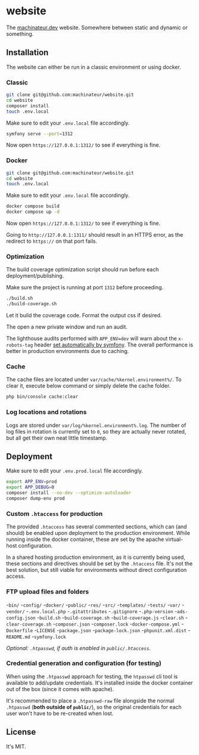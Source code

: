 # website

The [machinateur.dev](https://machinateur.dev/) website. Somewhere between static and dynamic or something.

## Installation

The website can either be run in a classic environment or using docker.

### Classic

```bash
git clone git@github.com:machinateur/website.git
cd website
composer install
touch .env.local
```

Make sure to edit your `.env.local` file accordingly.

```bash
symfony serve --port=1312
```

Now open `https://127.0.0.1:1312/` to see if everything is fine.

### Docker

```bash
git clone git@github.com:machinateur/website.git
cd website
touch .env.local
```

Make sure to edit your `.env.local` file accordingly.

```bash
docker compose build
docker compose up -d
```

Now open `https://127.0.0.1:1312/` to see if everything is fine.

Going to `http://127.0.0.1:1311/` should result in an HTTPS error, as the redirect to `https://` on that port fails.

### Optimization

The build coverage optimization script should run before each deployment/publishing.

Make sure the project is running at port `1312` before proceeding.

```bash
./build.sh
./build-coverage.sh
```

Let it build the coverage code. Format the output css if desired.

The open a new private window and run an audit.

The lighthouse audits performed with `APP_ENV=dev` will warn about the `x-robots-tag` header
[set automatically by symfony](https://symfony.com/doc/current/reference/configuration/framework.html#disallow-search-engine-index).
The overall performance is better in production environments due to caching.

### Cache

The cache files are located under `var/cache/%kernel.environment%/`. To clear it, execute below command or simply delete
 the cache folder.

```bash
php bin/console cache:clear
```

### Log locations and rotations

Logs are stored under `var/log/%kernel.environment%.log`. The number of log files in rotation is currently set to `0`,
 so they are actually never rotated, but all get their own neat little timestamp.

## Deployment

Make sure to edit your `.env.prod.local` file accordingly.

```bash
export APP_ENV=prod
export APP_DEBUG=0
composer install --no-dev --optimize-autoloader
composer dump-env prod
```

### Custom `.htaccess` for production

The provided `.htaccess` has several commented sections, which can (and should) be enabled upon deployment to the
 production environment. While running inside the docker container, these are set by the apache virtual-host
 configuration.

In a shared hosting production environment, as it is currently being used, these sections and directives should be set
 by the `.htaccess` file. It's not the best solution, but still viable for environments without direct configuration
 access.

### FTP upload files and folders

-`bin/`
-`config/`
-`docker/`
-`public/`
-`res/`
-`src/`
-`templates/`
-`tests/`
-`var/`
-`vendor/`
-`.env.local.php`
-`.gitattributes`
-`.gitignore`
-`.php-version`
-`ads-config.json`
-`build.sh`
-`build-coverage.sh`
-`build-coverage.js`
-`clear.sh`
-`clear-coverage.sh`
-`composer.json`
-`composer.lock`
-`docker-compose.yml`
-`Dockerfile`
-`LICENSE`
-`package.json`
-`package-lock.json`
-`phpunit.xml.dist`
-`README.md`
-`symfony.lock`

*Optional: `.htpasswd`, if auth is enabled in `public/.htaccess`.*

### Credential generation and configuration (for testing)

When using the `.htpasswd` approach for testing, the `htpasswd` cli tool is available to add/update credentials. It's
 installed inside the docker container out of the box (since it comes with apache).

It's recommended to place a `.htpasswd-raw` file alongside the normal `.htpasswd` (**both outside of `public/`**), so
 the original credentials for each user won't have to be re-created when lost.

## License

It's MIT.
